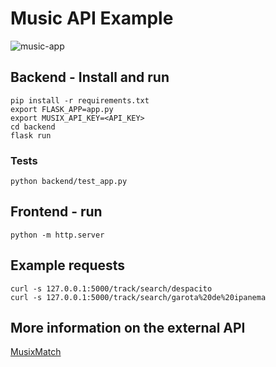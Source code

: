 # Music API Example

![music-app](/home/guido/Projects/music-playlist/music-app.gif)

## Backend - Install and run

```
pip install -r requirements.txt
export FLASK_APP=app.py
export MUSIX_API_KEY=<API_KEY>
cd backend
flask run
```

### Tests

```
python backend/test_app.py
```

## Frontend - run

```
python -m http.server
```

## Example requests
```
curl -s 127.0.0.1:5000/track/search/despacito
curl -s 127.0.0.1:5000/track/search/garota%20de%20ipanema
```
## More information on the external API

[MusixMatch](https://playground.musixmatch.com/)
